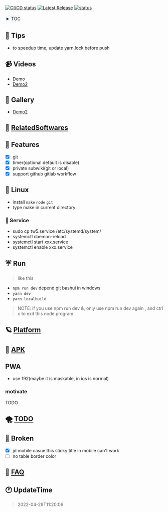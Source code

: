 <a href="https://gitlab.com/oeyoews/tw5/-/commits/tw6" target="_blank"><img alt="CI/CD status" src="https://gitlab.com/oeyoews/tw5/badges/tw6/pipeline.svg" /></a>
<a href="https://gitlab.com/oeyoews/tw5/-/releases" target="_blank"><img alt="Latest Release" src="https://gitlab.com/oeyoews/tw5/-/badges/release.svg" /></a>
<a href="https://www.jsdelivr.com/package/gh/oeyoews/img" target="_blank"><img alt="status" src="https://data.jsdelivr.com/v1/package/gh/oeyoews/img/badge" /></a>

<div style="text-align: left;background: #f6f8fa; border-radius: 3px;float:none; display: inline-block; padding: 4px;">

<details>
<summary>TOC</summary>

<!-- vim-markdown-toc GitLab -->

* [🐢 Tips](#-tips)
* [📹 Videos](#-videos)
* [🚁 Gallery](#-gallery)
* [🗽 RelatedSoftwares](#-relatedsoftwares)
* [🍍 Features](#-features)
* [🐧 Linux](#-linux)
  * [🦹 Service](#-service)
* [☔ Run](#-run)
* [🪐 Platform](#-platform)
* [🍏 APK](#-apk)
* [PWA](#pwa)
  * [motivate](#motivate)
* [🌪️ TODO](#-todo)
* [🍞 Broken](#-broken)
* [🎤 FAQ](#-faq)
* [🕐 UpdateTime](#-updatetime)

<!-- vim-markdown-toc -->
</details>


</div>

<!--
 ██████╗ ███████╗██╗   ██╗ ██████╗ ███████╗██╗    ██╗███████╗
██╔═══██╗██╔════╝╚██╗ ██╔╝██╔═══██╗██╔════╝██║    ██║██╔════╝
██║   ██║█████╗   ╚████╔╝ ██║   ██║█████╗  ██║ █╗ ██║███████╗
██║   ██║██╔══╝    ╚██╔╝  ██║   ██║██╔══╝  ██║███╗██║╚════██║
╚██████╔╝███████╗   ██║   ╚██████╔╝███████╗╚███╔███╔╝███████║
 ╚═════╝ ╚══════╝   ╚═╝    ╚═════╝ ╚══════╝ ╚══╝╚══╝ ╚══════╝
-->


## 🐢 Tips

* to speedup time, update yarn.lock before push

## 📹 Videos

* <a href="https://www.bilibili.com/video/BV1NT4y1e7WM?share_source=copy_web" target="_blank">Demo</a>
* <a href="https://www.bilibili.com/video/BV1NT4y1e7WM?share_source=copy_web" target="_blank">Demo2</a>

<!--bug: gitlab not support style-->
## 🚁 Gallery

* <a href="https://oeyoew.fun/#Fishing%20Gallary:%5B%5BFishing%20Gallary%5D%5D%20Fisherman" target="_blank">Demo2</a>

## 🗽 [RelatedSoftwares](docs/RelatedSoftwares.md)

## 🍍 Features

* [x] git
* [x] timer(optional default is disable)
* [x] private subwiki(git or local)
* [x] support github gitlab workflow

## 🐧 Linux

* install `make` `node` `git`
* type make in current directory

### 🦹 Service

* sudo cp tw5.service /etc/systemd/system/
* systemctl daemon-reload
* systemctl start xxx.service
* systemctl enable xxx.service

## ☔ Run

> like this

* `npm run dev` depend git bashui in windows
* `yarn dev`
* `yarn localbuild`

> NOTE: if you use npm run dev &, only use npm run dev again ,
> and ctrl c to exit this node program

## 🪐 [Platform](./docs/Platform.md)

## 🍏 [APK](https://gitlab.com/xxx)

## PWA

* use 192(maybe it is maskable, in ios is normal)

### motivate

TODO

## 🌪️ [TODO](docs/TODO.md)

## 🍞 Broken

* [x] jd mobile casue this sticky title in mobile can't work
* [ ] no table border color

<!-- ## bug-->
<!--* ~~`\$__themes_nico_notebook_ui_Bottombar.tid`-->
<!--\$__themes_nico_notebook_ui_Topbar.tid~~-->

## 🎤 [FAQ](https://oeyoew.fun/#FAQ)

## 🕐 UpdateTime

> 2022-04-29T11:20:06
